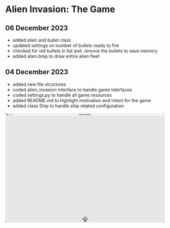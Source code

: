 # Alien Invasion: The Game

## 06 December 2023
- added alien and bullet class
- updated settings on number of bullets ready to fire
- checked for old bullets in list and .remove the bullets to save memory
- added alien.bmp to draw entire alien fleet

## 04 December 2023
- added new file structures
- coded alien_invasion interface to handle game interfaces
- coded settings.py to handle all game resources
- added README.md to highlight motivation and intent for the game
- added class Ship to handle ship related configuration

![Game](/images/game_surface_20231204.png)